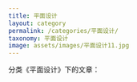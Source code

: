 ```yaml
---
title: 平面设计
layout: category
permalink: /categories/平面设计/
taxonomy: 平面设计
image: assets/images/平面设计11.jpg
---
```


分类《平面设计》下的文章：